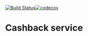[![Build Status](https://travis-ci.org/DilyaKarimova/cashback-service.svg?branch=master)](https://travis-ci.org/DilyaKarimova/cashback-service)[![codecov](https://codecov.io/gh/DilyaKarimova/cashback-service/branch/master/graph/badge.svg)](https://codecov.io/gh/DilyaKarimova/cashback-service)

# Cashback service